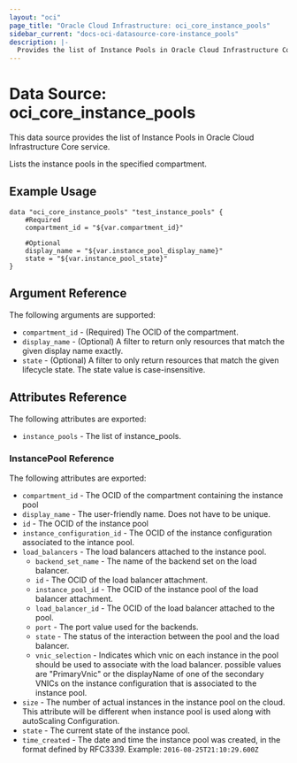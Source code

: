 ```yaml
---
layout: "oci"
page_title: "Oracle Cloud Infrastructure: oci_core_instance_pools"
sidebar_current: "docs-oci-datasource-core-instance_pools"
description: |-
  Provides the list of Instance Pools in Oracle Cloud Infrastructure Core service
---
```


# Data Source: oci_core_instance_pools
This data source provides the list of Instance Pools in Oracle Cloud Infrastructure Core service.

Lists the instance pools in the specified compartment.

## Example Usage

```hcl
data "oci_core_instance_pools" "test_instance_pools" {
	#Required
	compartment_id = "${var.compartment_id}"

	#Optional
	display_name = "${var.instance_pool_display_name}"
	state = "${var.instance_pool_state}"
}
```

## Argument Reference

The following arguments are supported:

* `compartment_id` - (Required) The OCID of the compartment.
* `display_name` - (Optional) A filter to return only resources that match the given display name exactly. 
* `state` - (Optional) A filter to only return resources that match the given lifecycle state.  The state value is case-insensitive. 


## Attributes Reference

The following attributes are exported:

* `instance_pools` - The list of instance_pools.

### InstancePool Reference

The following attributes are exported:

* `compartment_id` - The OCID of the compartment containing the instance pool
* `display_name` - The user-friendly name.  Does not have to be unique.
* `id` - The OCID of the instance pool
* `instance_configuration_id` - The OCID of the instance configuration associated to the intance pool.
* `load_balancers` - The load balancers attached to the instance pool. 
	* `backend_set_name` - The name of the backend set on the load balancer.
	* `id` - The OCID of the load balancer attachment.
	* `instance_pool_id` - The OCID of the instance pool of the load balancer attachment.
	* `load_balancer_id` - The OCID of the load balancer attached to the pool.
	* `port` - The port value used for the backends.
	* `state` - The status of the interaction between the pool and the load balancer.
	* `vnic_selection` - Indicates which vnic on each instance in the pool should be used to associate with the load balancer. possible values are "PrimaryVnic" or the displayName of one of the secondary VNICs on the instance configuration that is associated to the instance pool.
* `size` - The number of actual instances in the instance pool on the cloud. This attribute will be different when instance pool is used along with autoScaling Configuration.
* `state` - The current state of the instance pool.
* `time_created` - The date and time the instance pool was created, in the format defined by RFC3339. Example: `2016-08-25T21:10:29.600Z` 


